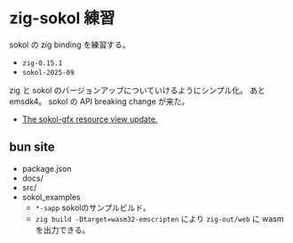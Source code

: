 # zig-sokol 練習

sokol の zig binding を練習する。

- `zig-0.15.1`
- `sokol-2025-09`

zig と sokol のバージョンアップについていけるようにシンプル化。
あと emsdk4。
sokol の API breaking change が来た。

- [The sokol-gfx resource view update.](https://floooh.github.io/2025/08/17/sokol-gfx-view-update.html)

## bun site

- package.json
- docs/
- src/
- sokol_examples
  - `*-sapp` sokolのサンプルビルド。
  - `zig build -Dtarget=wasm32-emscripten` により `zig-out/web` に wasm を出力できる。
